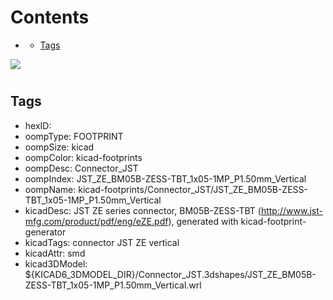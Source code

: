 



Contents
========

* [](#)
	* [Tags](#tags)
  
![][im]
# 

## Tags

- hexID: 
- oompType: FOOTPRINT
- oompSize: kicad
- oompColor: kicad-footprints
- oompDesc: Connector_JST
- oompIndex: JST_ZE_BM05B-ZESS-TBT_1x05-1MP_P1.50mm_Vertical
- oompName: kicad-footprints/Connector_JST/JST_ZE_BM05B-ZESS-TBT_1x05-1MP_P1.50mm_Vertical
- kicadDesc: JST ZE series connector, BM05B-ZESS-TBT (http://www.jst-mfg.com/product/pdf/eng/eZE.pdf), generated with kicad-footprint-generator
- kicadTags: connector JST ZE vertical
- kicadAttr: smd
- kicad3DModel: ${KICAD6_3DMODEL_DIR}/Connector_JST.3dshapes/JST_ZE_BM05B-ZESS-TBT_1x05-1MP_P1.50mm_Vertical.wrl



[im]: image.png
